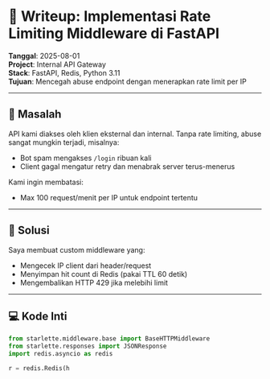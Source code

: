 
# 🔧 Writeup: Implementasi Rate Limiting Middleware di FastAPI

**Tanggal**: 2025-08-01  
**Project**: Internal API Gateway  
**Stack**: FastAPI, Redis, Python 3.11  
**Tujuan**: Mencegah abuse endpoint dengan menerapkan rate limit per IP

---

## 🎯 Masalah

API kami diakses oleh klien eksternal dan internal. Tanpa rate limiting, abuse sangat mungkin terjadi, misalnya:

- Bot spam mengakses `/login` ribuan kali
- Client gagal mengatur retry dan menabrak server terus-menerus

Kami ingin membatasi:
- Max 100 request/menit per IP untuk endpoint tertentu

---

## 🧠 Solusi

Saya membuat custom middleware yang:

- Mengecek IP client dari header/request
- Menyimpan hit count di Redis (pakai TTL 60 detik)
- Mengembalikan HTTP 429 jika melebihi limit

---

## 💻 Kode Inti

```python
from starlette.middleware.base import BaseHTTPMiddleware
from starlette.responses import JSONResponse
import redis.asyncio as redis

r = redis.Redis(h
